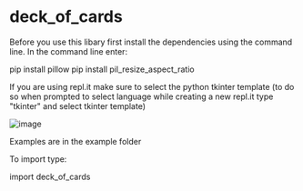# deck_of_cards


Before you use this libary first install the dependencies using the command line. In the command line enter:

pip install pillow
pip install pil_resize_aspect_ratio

If you are using repl.it make sure to select the python tkinter template (to do so when prompted to select language while creating a new repl.it type "tkinter" and select tkinter template)

![image](https://user-images.githubusercontent.com/51930471/153002418-bb7d2d64-2ba8-40a2-ba54-4f42b7cffa8d.png)

Examples are in the example folder

To import type:

import deck_of_cards
